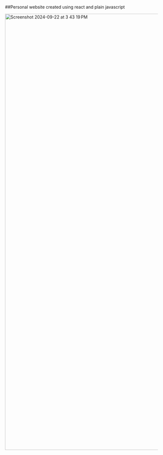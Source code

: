 ##Personal website created using react and plain javascript

<img width="1437" alt="Screenshot 2024-09-22 at 3 43 19 PM" src="https://github.com/user-attachments/assets/4278450d-feba-4118-9e52-3b398f7de142">

